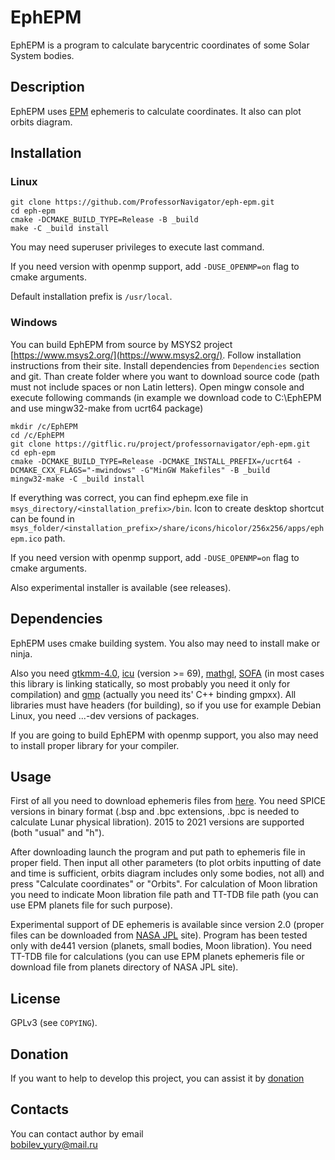 # EphEPM
EphEPM is a program to calculate barycentric coordinates of some Solar System bodies.

## Description
EphEPM uses [EPM](https://iaaras.ru/dept/ephemeris/epm/) ephemeris to calculate coordinates. It also can plot orbits diagram.

## Installation
### Linux

`git clone https://github.com/ProfessorNavigator/eph-epm.git`\
`cd eph-epm`\
`cmake -DCMAKE_BUILD_TYPE=Release -B _build`\
`make -C _build install`

You may need superuser privileges to execute last command.

If you need version with openmp support, add `-DUSE_OPENMP=on` flag to cmake arguments.  

Default installation prefix is `/usr/local`.

### Windows

You can build EphEPM from source by MSYS2 project [https://www.msys2.org/](https://www.msys2.org/). Follow installation instructions from their site. Install dependencies from `Dependencies` section and git. Than create folder where you want to download source code (path must not include spaces or non Latin letters). Open mingw console and execute following commands (in example we download code to C:\EphEPM and use mingw32-make from ucrt64 package)

`mkdir /c/EphEPM`\
`cd /c/EphEPM`\
`git clone https://gitflic.ru/project/professornavigator/eph-epm.git`\
`cd eph-epm`\
`cmake -DCMAKE_BUILD_TYPE=Release -DCMAKE_INSTALL_PREFIX=/ucrt64 -DCMAKE_CXX_FLAGS="-mwindows" -G"MinGW Makefiles" -B _build`\
`mingw32-make -C _build install`

If everything was correct, you can find ephepm.exe file in `msys_directory/<installation_prefix>/bin`. Icon to create desktop shortcut can be found in `msys_folder/<installation_prefix>/share/icons/hicolor/256x256/apps/ephepm.ico` path.

If you need version with openmp support, add `-DUSE_OPENMP=on` flag to cmake arguments.

Also experimental installer is available (see releases).

## Dependencies

EphEPM uses cmake building system. You also may need to install make or ninja.

Also you need [gtkmm-4.0](http://www.gtkmm.org/), [icu](https://icu.unicode.org/) (version >= 69), [mathgl](http://mathgl.sourceforge.net/), [SOFA](https://iausofa.org/) (in most cases this library is linking statically, so most probably you need it only for compilation) and [gmp](https://gmplib.org/) (actually you need its' C++ binding gmpxx). All libraries must have headers (for building), so if you use for example Debian Linux, you need ...-dev versions of packages.

If you are going to build EphEPM with openmp support, you also may need to install proper library for your compiler.

## Usage
First of all you need to download ephemeris files from [here](https://ftp.iaaras.ru/pub/epm/). You need SPICE versions in binary format (.bsp and .bpc extensions, .bpc is needed to calculate Lunar physical libration). 2015 to 2021 versions are supported (both "usual" and "h"). 

After downloading launch the program and put path to ephemeris file in proper field. Then input all other parameters (to plot orbits inputting of date and time is sufficient, orbits diagram includes only some bodies, not all) and press "Calculate coordinates" or "Orbits". For calculation of Moon libration you need to indicate Moon libration file path and TT-TDB file path (you can use EPM planets file for such purpose).

Experimental support of DE ephemeris is available since version 2.0 (proper files can be downloaded from [NASA JPL](https://ssd.jpl.nasa.gov/ftp/eph/) site). Program has been tested only with de441 version (planets, small bodies, Moon libration). You need TT-TDB file for calculations (you can use EPM planets ephemeris file or download file from planets directory of NASA JPL site). 

## License

GPLv3 (see `COPYING`).

## Donation

If you want to help to develop this project, you can assist it by [donation](https://yoomoney.ru/to/4100117795409573)

## Contacts

You can contact author by email \
bobilev_yury@mail.ru